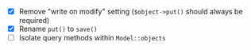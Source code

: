 * [x] Remove "write on modify" setting (`$object->put()` should always be required)
* [x] Rename `put()` to `save()`
* [ ] Isolate query methods within `Model::objects`
